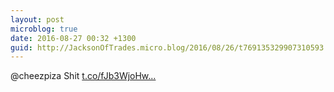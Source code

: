 ```yaml
---
layout: post
microblog: true
date: 2016-08-27 00:32 +1300
guid: http://JacksonOfTrades.micro.blog/2016/08/26/t769135329907310593.html
---
```

@cheezpiza Shit [t.co/fJb3WjoHw...](https://t.co/fJb3WjoHwe)
